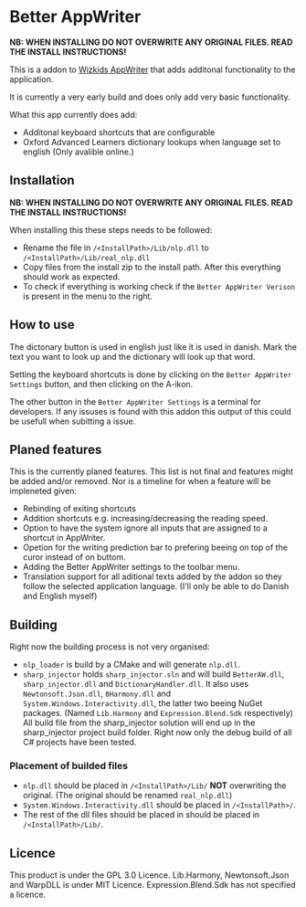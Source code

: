 # Better AppWriter

**NB: WHEN INSTALLING DO NOT OVERWRITE ANY ORIGINAL FILES. READ THE INSTALL INSTRUCTIONS!**

This is a addon to [Wizkids AppWriter](https://www.wizkids.dk/downloads/) that adds additonal functionality to the application.

It is currently a very early build and does only add very basic functionality.

What this app currently does add:

- Additonal keyboard shortcuts that are configurable
- Oxford Advanced Learners dictionary lookups when language set to english (Only avalible online.)

## Installation

**NB: WHEN INSTALLING DO NOT OVERWRITE ANY ORIGINAL FILES. READ THE INSTALL INSTRUCTIONS!**

When installing this these steps needs to be followed:

- Rename the file in `/<InstallPath>/Lib/nlp.dll` to `/<InstallPath>/Lib/real_nlp.dll`
- Copy files from the install zip to the install path. After this everything should work as expected.
- To check if everything is working check if the `Better AppWriter Verison` is present in the menu to the right.

## How to use

The dictonary button is used in english just like it is used in danish. Mark the text you want to look up and the dictionary will look up that word.

Setting the keyboard shortcuts is done by clicking on the `Better AppWriter Settings` button, and then clicking on the A-ikon.

The other button in the `Better AppWriter Settings` is a terminal for developers. If any issuses is found with this addon this output of this could be usefull when subitting a issue.

## Planed features

This is the currently planed features. This list is not final and features might be added and/or removed. Nor is a timeline for when a feature will be impleneted given:

- Rebinding of exiting shortcuts
- Addition shortcuts e.g. increasing/decreasing the reading speed.
- Option to have the system ignore all inputs that are assigned to a shortcut in AppWriter.
- Opetion for the writing prediction bar to prefering beeing on top of the curor instead of on buttom.
- Adding the Better AppWriter settings to the toolbar menu.
- Translation support for all aditional texts added by the addon so they follow the selected application language. (I'll only be able to do Danish and English myself)

## Building

Right now the building process is not very organised:

- `nlp_loader` is build by a CMake and will generate `nlp.dll`.
- `sharp_injector` holds `sharp_injector.sln` and will build `BetterAW.dll`, `sharp_injector.dll` and `DictionaryHandler.dll`. It also uses `Newtonsoft.Json.dll`, `0Harmony.dll` and `System.Windows.Interactivity.dll`, the latter two beeing NuGet packages. (Named `Lib.Harmony` and `Expression.Blend.Sdk` respectively) All build file from the sharp_injector solution will end up in the sharp_injector project build folder. Right now only the debug build of all C# projects have been tested.

### Placement of builded files

- `nlp.dll` should be placed in `/<InstallPath>/Lib/` **NOT** overwriting the original. (The original should be renamed `real_nlp.dll`)
- `System.Windows.Interactivity.dll` should be placed in `/<InstallPath>/`.
- The rest of the dll files should be placed in should be placed in `/<InstallPath>/Lib/`.

## Licence

This product is under the GPL 3.0 Licence. Lib.Harmony, Newtonsoft.Json and WarpDLL is under MIT Licence. Expression.Blend.Sdk has not specified a licence.
